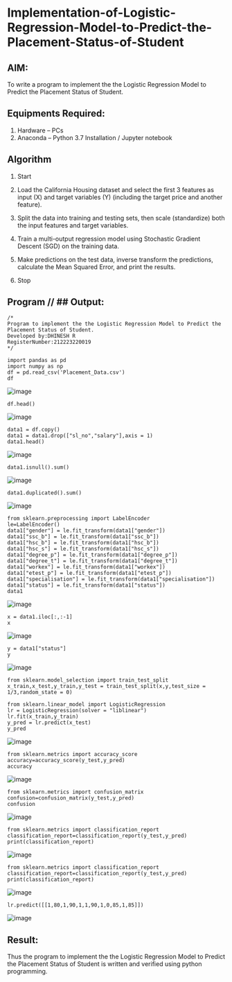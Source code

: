 # Implementation-of-Logistic-Regression-Model-to-Predict-the-Placement-Status-of-Student

## AIM:
To write a program to implement the the Logistic Regression Model to Predict the Placement Status of Student.

## Equipments Required:
1. Hardware – PCs
2. Anaconda – Python 3.7 Installation / Jupyter notebook

## Algorithm
1. Start

2. Load the California Housing dataset and select the first 3 features as input (X) and target variables (Y) (including the target price and another feature).

3. Split the data into training and testing sets, then scale (standardize) both the input features and target variables.

4. Train a multi-output regression model using Stochastic Gradient Descent (SGD) on the training data.

5. Make predictions on the test data, inverse transform the predictions, calculate the Mean Squared Error, and print the results.

6. Stop
## Program // ## Output:
```
/*
Program to implement the the Logistic Regression Model to Predict the Placement Status of Student.
Developed by:DHINESH R
RegisterNumber:212223220019  
*/
```
```
import pandas as pd
import numpy as np 
df = pd.read_csv('Placement_Data.csv')
df
```
![image](https://github.com/user-attachments/assets/1cc9e922-a4d2-48a9-89b9-eda08a08f3de)

```
df.head()
```
![image](https://github.com/user-attachments/assets/fae079cf-9ba5-4721-b01f-15da83b0f5e2)

```
data1 = df.copy()
data1 = data1.drop(["sl_no","salary"],axis = 1)
data1.head()
```
![image](https://github.com/user-attachments/assets/1bbb3028-fb3d-44e2-9f6d-af91d550d30d)

```
data1.isnull().sum()
```
![image](https://github.com/user-attachments/assets/e0f9c5f7-d6e3-46cf-92bd-c8b6ba6477af)

```
data1.duplicated().sum()
```
![image](https://github.com/user-attachments/assets/76e92ace-8bdb-4c5f-b5bd-2f1ef5592ad2)

```
from sklearn.preprocessing import LabelEncoder
le=LabelEncoder()
data1["gender"] = le.fit_transform(data1["gender"])
data1["ssc_b"] = le.fit_transform(data1["ssc_b"])
data1["hsc_b"] = le.fit_transform(data1["hsc_b"])
data1["hsc_s"] = le.fit_transform(data1["hsc_s"])
data1["degree_p"] = le.fit_transform(data1["degree_p"])
data1["degree_t"] = le.fit_transform(data1["degree_t"])
data1["workex"] = le.fit_transform(data1["workex"])
data1["etest_p"] = le.fit_transform(data1["etest_p"])
data1["specialisation"] = le.fit_transform(data1["specialisation"])
data1["status"] = le.fit_transform(data1["status"])
data1
```
![image](https://github.com/user-attachments/assets/4912bd17-f5b6-47b2-b884-0de40b62e1c3)

```
x = data1.iloc[:,:-1]
x
```
![image](https://github.com/user-attachments/assets/0bc4c153-6cb9-4d93-8dc1-900c024c249d)

```
y = data1["status"]
y
```
![image](https://github.com/user-attachments/assets/891451e0-cd8d-471a-913f-a78e8d88c13e)
```
from sklearn.model_selection import train_test_split
x_train,x_test,y_train,y_test = train_test_split(x,y,test_size = 1/3,random_state = 0)
```
```
from sklearn.linear_model import LogisticRegression
lr = LogisticRegression(solver = "liblinear")
lr.fit(x_train,y_train)
y_pred = lr.predict(x_test)
y_pred
```
![image](https://github.com/user-attachments/assets/d9b5988e-ce66-4551-9a6f-ed5209d78bac)

```
from sklearn.metrics import accuracy_score
accuracy=accuracy_score(y_test,y_pred)
accuracy
```
![image](https://github.com/user-attachments/assets/e0908e3d-0934-40fd-b5e3-a70366e0e244)

```
from sklearn.metrics import confusion_matrix
confusion=confusion_matrix(y_test,y_pred)
confusion
```
![image](https://github.com/user-attachments/assets/484fe291-30fc-4583-84ff-a20c0ac3029e)

```
from sklearn.metrics import classification_report
classification_report=classification_report(y_test,y_pred)
print(classification_report)
```
![image](https://github.com/user-attachments/assets/4ae5d1cb-4171-4b87-8d5f-76682cd4c64f)

```
from sklearn.metrics import classification_report
classification_report=classification_report(y_test,y_pred)
print(classification_report)
```
![image](https://github.com/user-attachments/assets/905f8ee9-09ab-458a-a8b2-d5a85f8c2b3e)

```
lr.predict([[1,80,1,90,1,1,90,1,0,85,1,85]])
```
![image](https://github.com/user-attachments/assets/f24cae65-e256-47ee-97bc-fc2619e50076)

## Result:
Thus the program to implement the the Logistic Regression Model to Predict the Placement Status of Student is written and verified using python programming.
